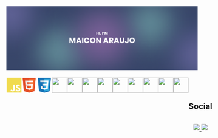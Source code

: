 <div align="center">
  <img src="./readme cover.png" />
<div/>

<br/>

<div align="center" style="width: 100%; display: flex; justify-content: space-between;">
  <!-- front -->
  <img align="center" height="40" width="40" src="https://raw.githubusercontent.com/devicons/devicon/master/icons/javascript/javascript-plain.svg">
  <img align="center" height="40" width="40" src="https://raw.githubusercontent.com/devicons/devicon/master/icons/html5/html5-original.svg">
  <img align="center" height="40" width="40" src="https://raw.githubusercontent.com/devicons/devicon/master/icons/css3/css3-original.svg">
  <img align="center" height="40" width="40" src="https://cdn.jsdelivr.net/gh/devicons/devicon/icons/react/react-original.svg" />
  <img align="center" height="40" width="40" src="https://cdn.jsdelivr.net/gh/devicons/devicon/icons/angularjs/angularjs-plain.svg" />
  
  <!-- back -->
  <img align="center" height="40" width="40" src="https://cdn.jsdelivr.net/gh/devicons/devicon/icons/java/java-original.svg" />
  <img align="center" height="40" width="40" src="https://cdn.jsdelivr.net/gh/devicons/devicon/icons/spring/spring-original.svg" />
  <img align="center" height="40" width="40" src="https://cdn.jsdelivr.net/gh/devicons/devicon/icons/nodejs/nodejs-original.svg" />
  <img align="center" height="40" width="40" src="https://cdn.jsdelivr.net/gh/devicons/devicon/icons/python/python-original.svg" />
  
  <!-- cloud -->
  <img align="center" height="40" width="40" src="https://img.icons8.com/color/344/azure-1.png" />
  <img align="center" height="40" width="40" src="https://img.icons8.com/color/344/amazon-web-services.png" />
  <img align="center" height="40" width="40" src="https://cloud.ibm.com/cache/8c7-1137334920/api/v6/img/favicon.png" />
<div/>

<br/>
<br/>

<div>
  <h2>Social<h2/>
    
  <a href="mailto:maiconsouzapa@gmail.com">
    <img src="https://img.shields.io/badge/-Gmail-%23333?style=for-the-badge&logo=gmail" target="_blank">
  </a>
  
  <a href="https://www.linkedin.com/in/maiconspa/" target="_blank">
    <img src="https://img.shields.io/badge/-LinkedIn-%230077B5?style=for-the-badge&logo=linkedin" target="_blank">
  </a> 
<div/>
